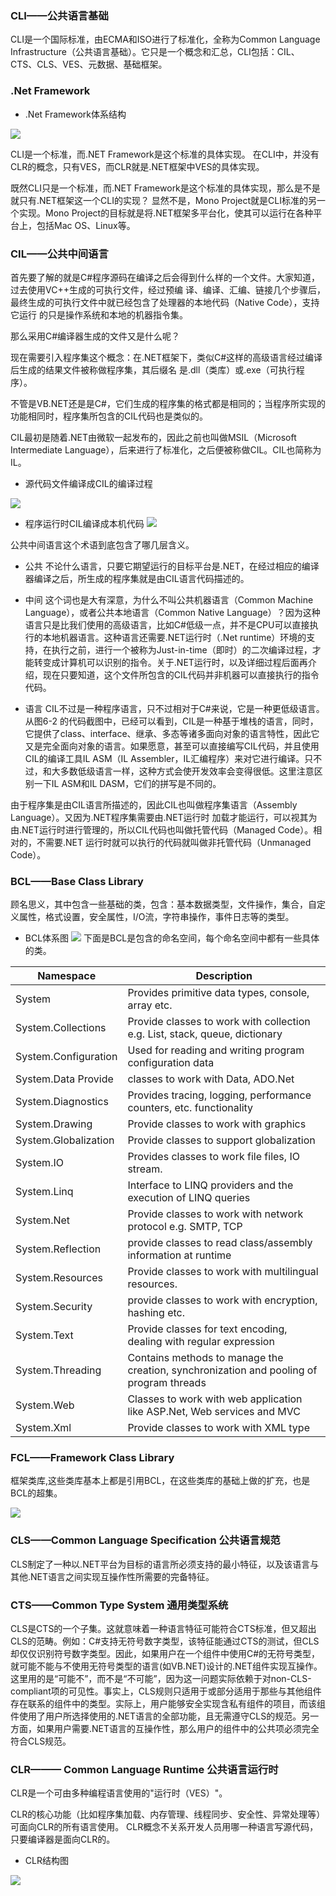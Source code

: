 
### CLI——公共语言基础

CLI是一个国际标准，由ECMA和ISO进行了标准化，全称为Common Language Infrastructure（公共语言基础）。它只是一个概念和汇总，CLI包括：CIL、CTS、CLS、VES、元数据、基础框架。


### .Net Framework

* .Net Framework体系结构

![](./images/Architecture.jpg)

CLI是一个标准，而.NET Framework是这个标准的具体实现。
在CLI中，并没有CLR的概念，只有VES，而CLR就是.NET框架中VES的具体实现。

既然CLI只是一个标准，而.NET Framework是这个标准的具体实现，那么是不是就只有.NET框架这一个CLI的实现？
显然不是，Mono Project就是CLI标准的另一个实现。Mono Project的目标就是将.NET框架多平台化，使其可以运行在各种平台上，包括Mac OS、Linux等。




### CIL——公共中间语言



 首先要了解的就是C#程序源码在编译之后会得到什么样的一个文件。大家知道，过去使用VC++生成的可执行文件，经过预编
译、编译、汇编、链接几个步骤后，最终生成的可执行文件中就已经包含了处理器的本地代码（Native Code），支持它运行
的只是操作系统和本地的机器指令集。

那么采用C#编译器生成的文件又是什么呢？

现在需要引入程序集这个概念：在.NET框架下，类似C#这样的高级语言经过编译后生成的结果文件被称做程序集，其后缀名
是.dll（类库）或.exe（可执行程序）。

不管是VB.NET还是是C#，它们生成的程序集的格式都是相同的；当程序所实现的功能相同时，程序集所包含的CIL代码也是类似的。

CIL最初是随着.NET由微软一起发布的，因此之前也叫做MSIL（Microsoft Intermediate Language），后来进行了标准化，之后便被称做CIL。CIL也简称为IL。

* 源代码文件编译成CIL的编译过程

![](./images/CompileToCIL.jpg)

* 程序运行时CIL编译成本机代码
![](./images/CompileToMachineCode.jpg)

公共中间语言这个术语到底包含了哪几层含义。

* 公共
不论什么语言，只要它期望运行的目标平台是.NET，在经过相应的编译器编译之后，所生成的程序集就是由CIL语言代码描述的。

* 中间
这个词也是大有深意，为什么不叫公共机器语言（Common Machine Language），或者公共本地语言（Common Native Language）？因为这种语言只是比我们使用的高级语言，比如C#低级一点，并不是CPU可以直接执行的本地机器语言。这种语言还需要.NET运行时（.Net runtime）环境的支持，在执行之前，进行一个被称为Just-in-time（即时）的二次编译过程，才能转变成计算机可以识别的指令。关于.NET运行时，以及详细过程后面再介绍，现在只要知道，这个文件所包含的CIL代码并非机器可以直接执行的指令代码。
* 语言
CIL不过是一种程序语言，只不过相对于C#来说，它是一种更低级语言。从图6-2 的代码截图中，已经可以看到，CIL是一种基于堆栈的语言，同时，它提供了class、interface、继承、多态等诸多面向对象的语言特性，因此它又是完全面向对象的语言。如果愿意，甚至可以直接编写CIL代码，并且使用CIL的编译工具IL ASM（IL Assembler，IL汇编程序）来对它进行编译。只不过，和大多数低级语言一样，这种方式会使开发效率会变得很低。这里注意区别一下IL ASM和IL DASM，它们的拼写是不同的。


由于程序集是由CIL语言所描述的，因此CIL也叫做程序集语言（Assembly Language）。又因为.NET程序集需要由.NET运行时
加载才能运行，可以视其为由.NET运行时进行管理的，所以CIL代码也叫做托管代码（Managed Code）。相对的，不需要.NET
运行时就可以执行的代码就叫做非托管代码（Unmanaged Code）。



### BCL——Base Class Library

顾名思义，其中包含一些基础的类，包含：基本数据类型，文件操作，集合，自定义属性，格式设置，安全属性，I/O流，字符串操作，事件日志等的类型。

* BCL体系图
![](./images/bcl.jpg)
下面是BCL是包含的命名空间，每个命名空间中都有一些具体的类。

Namespace|Description
---|---
System|	Provides primitive data types, console, array etc.
System.Collections|	Provide classes to work with collection e.g. List, stack, queue, dictionary
System.Configuration|	Used for reading and writing program configuration data
System.Data	Provide| classes to work with Data, ADO.Net
System.Diagnostics|	Provides tracing, logging, performance counters, etc. functionality
System.Drawing|	Provide classes to work with graphics
System.Globalization|	Provide classes to support globalization
System.IO|	Provides classes to work file files, IO stream.
System.Linq|	Interface to LINQ providers and the execution of LINQ queries
System.Net|	Provide classes to work with network protocol e.g. SMTP, TCP
System.Reflection|	provide classes to read class/assembly information at runtime
System.Resources|	Provide classes to work with multilingual resources.
System.Security|	provide classes to work with encryption, hashing etc.
System.Text|	Provide classes for text encoding, dealing with regular expression
System.Threading|	Contains methods to manage the creation, synchronization and pooling of program threads
System.Web|	Classes to work with web application like ASP.Net, Web services and MVC
System.Xml|	Provide classes to work with XML type

### FCL——Framework Class Library

框架类库,这些类库基本上都是引用BCL，在这些类库的基础上做的扩充，也是BCL的超集。

![](./images/fcl.jpg)


### CLS——Common Language Specification 公共语言规范

CLS制定了一种以.NET平台为目标的语言所必须支持的最小特征，以及该语言与其他.NET语言之间实现互操作性所需要的完备特征。

### CTS——Common Type System 通用类型系统

CLS是CTS的一个子集。这就意味着一种语言特征可能符合CTS标准，但又超出CLS的范畴。例如：C#支持无符号数字类型，该特征能通过CTS的测试，但CLS却仅仅识别符号数字类型。因此，如果用户在一个组件中使用C#的无符号类型，就可能不能与不使用无符号类型的语言(如VB.NET)设计的.NET组件实现互操作。这里用的是“可能不”，而不是“不可能”，因为这一问题实际依赖于对non-CLS-compliant项的可见性。事实上，CLS规则只适用于或部分适用于那些与其他组件存在联系的组件中的类型。实际上，用户能够安全实现含私有组件的项目，而该组件使用了用户所选择使用的.NET语言的全部功能，且无需遵守CLS的规范。另一方面，如果用户需要.NET语言的互操作性，那么用户的组件中的公共项必须完全符合CLS规范。


### CLR——— Common Language Runtime 公共语言运行时 

CLR是一个可由多种编程语言使用的"运行时（VES）"。

CLR的核心功能（比如程序集加载、内存管理、线程同步、安全性、异常处理等）可面向CLR的所有语言使用。
CLR概念不关系开发人员用哪一种语言写源代码，只要编译器是面向CLR的。


* CLR结构图

![](./images/clr.jpg)

